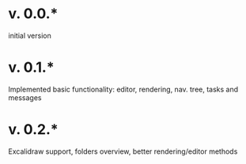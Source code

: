 # v. 0.0.*
initial version

# v. 0.1.*
Implemented basic functionality: editor, rendering, nav. tree, tasks and messages

# v. 0.2.*
Excalidraw support, folders overview, better rendering/editor methods
